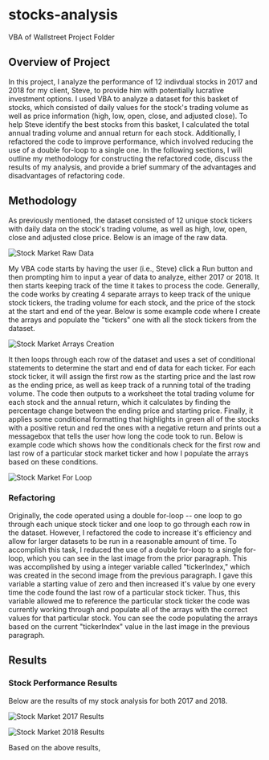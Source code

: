 # stocks-analysis
VBA of Wallstreet Project Folder
## Overview of Project
In this project, I analyze the performance of 12 indivdual stocks in 2017 and 2018 for my client, Steve, to provide him with potentially lucrative investment options. I used VBA to analyze a dataset for this basket of stocks, which consisted of daily values for the stock's trading volume as well as price information (high, low, open, close, and adjusted close). To help Steve identify the best stocks from this basket, I calculated the total annual trading volume and annual return for each stock. Additionally, I refactored the code to improve performance, which involved reducing the use of a double for-loop to a single one. In the following sections, I will outline my methodology for constructing the refactored code, discuss the results of my analysis, and provide a brief summary of the advantages and disadvantages of refactoring code. 
## Methodology
As previously mentioned, the dataset consisted of 12 unique stock tickers with daily data on the stock's trading volume, as well as high, low, open, close and adjusted close price. Below is an image of the raw data. 

![Stock Market Raw Data](https://github.com/SethBoswell/stocks-analysis/blob/main/Resources/Raw_Data.png)

My VBA code starts by having the user (i.e., Steve) click a Run button and then prompting him to input a year of data to analyze, either 2017 or 2018. It then starts keeping track of the time it takes to process the code. Generally, the code works by creating 4 separate arrays to keep track of the unique stock tickers, the trading volume for each stock, and the price of the stock at the start and end of the year. Below is some example code where I create the arrays and populate the "tickers" one with all the stock tickers from the dataset.

![Stock Market Arrays Creation](https://github.com/SethBoswell/stocks-analysis/blob/main/Resources/VBA_Challenge_Array_Creation.png)

It then loops through each row of the dataset and uses a set of conditional statements to determine the start and end of data for each ticker. For each stock ticker, it will assign the first row as the starting price and the last row as the ending price, as well as keep track of a running total of the trading volume. The code then outputs to a worksheet the total trading volume for each stock and the annual return, which it calculates by finding the percentage change between the ending price and starting price. Finally, it applies some conditional formatting that highlights in green all of the stocks with a positive retun and red the ones with a negative return and prints out a messagebox that tells the user how long the code took to run. Below is example code which shows how the conditionals check for the first row and last row of a particular stock market ticker and how I populate the arrays based on these conditions. 

![Stock Market For Loop](https://github.com/SethBoswell/stocks-analysis/blob/main/Resources/VBA_Challenge_For_Loop.png)

### Refactoring
Originally, the code operated using a double for-loop -- one loop to go through each unique stock ticker and one loop to go through each row in the dataset. However, I refactored the code to increase it's efficiency and allow for larger datasets to be run in a reasonable amount of time. To accomplish this task, I reduced the use of a double for-loop to a single for-loop, which you can see in the last image from the prior paragraph. This was accomplished by using a integer variable called "tickerIndex," which was created in the second image from the previous paragraph. I gave this variable a starting value of zero and then increased it's value by one every time the code found the last row of a particular stock ticker. Thus, this variable allowed me to reference the particular stock ticker the code was currently working through and populate all of the arrays with the correct values for that particular stock. You can see the code populating the arrays based on the current "tickerIndex" value in the last image in the previous paragraph.

## Results
### Stock Performance Results
Below are the results of my stock analysis for both 2017 and 2018. 

![Stock Market 2017 Results](https://github.com/SethBoswell/stocks-analysis/blob/main/Resources/VBA_Challenge_2017_Results.png)

![Stock Market 2018 Results](https://github.com/SethBoswell/stocks-analysis/blob/main/Resources/VBA_Challenge_2018_Results.png)

Based on the above results, 



